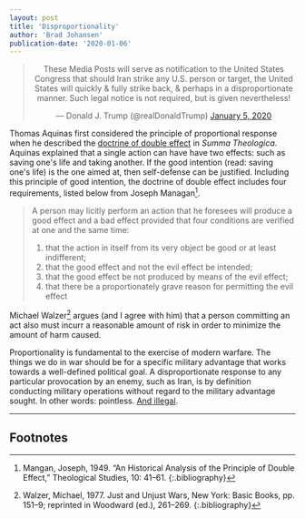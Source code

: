 ```yaml
---
layout: post
title: 'Disproportionality'
author: 'Brad Johansen'
publication-date: '2020-01-06'
---
```


<center><blockquote class="twitter-tweet"><p lang="en" dir="ltr">These Media Posts will serve as notification to the United States Congress that should Iran strike any U.S. person or target, the United States will quickly &amp; fully strike back, &amp; perhaps in a disproportionate manner. Such legal notice is not required, but is given nevertheless!</p>&mdash; Donald J. Trump (@realDonaldTrump) <a href="https://twitter.com/realDonaldTrump/status/1213919480574812160?ref_src=twsrc%5Etfw">January 5, 2020</a></blockquote> <script async src="https://platform.twitter.com/widgets.js" charset="utf-8"></script></center>

Thomas Aquinas first considered the principle of proportional response when he described the [doctrine of double effect](https://plato.stanford.edu/entries/double-effect/) in *Summa Theologica*. Aquinas explained that a single action can have  have two effects: such as saving one's life and taking another. If the good intention (read: saving one's life) is the one aimed at, then self-defense can be justified. Including this principle of good intention, the doctrine of double effect includes four requirements, listed below from Joseph Managan[^fn1].

> A person may licitly perform an action that he foresees will produce a good effect and a bad effect provided that four conditions are verified at one and the same time:
> 1. that the action in itself from its very object be good or at least indifferent;
> 2. that the good effect and not the evil effect be intended;
> 3. that the good effect be not produced by means of the evil effect;
> 4. that there be a proportionately grave reason for permitting the evil effect

Michael Walzer[^fn2] argues (and I agree with him) that a person committing an act also must incurr a reasonable amount of risk in order to minimize the amount of harm caused.

Proportionality is fundamental to the exercise of modern warfare. The things we do in war should be for a specific military advantage that works towards a well-defined political goal. A disproportionate response to any particular provocation by an enemy, such as Iran, is by definition conducting military operations without regard to the military advantage sought. In other words: pointless. [And illegal](https://casebook.icrc.org/glossary/proportionality).

---
## Footnotes
[^fn1]: Mangan, Joseph, 1949. “An Historical Analysis of the Principle of Double Effect,” Theological Studies, 10: 41–61. {:.bibliography}
[^fn2]: Walzer, Michael, 1977. Just and Unjust Wars, New York: Basic Books, pp. 151–9; reprinted in Woodward (ed.), 261–269. {:.bibliography}

